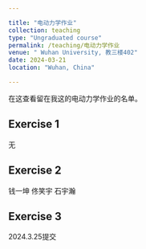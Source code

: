 ```yaml
---

title: "电动力学作业"
collection: teaching
type: "Ungraduated course"
permalink: /teaching/电动力学作业
venue: " Wuhan University, 教三楼402"
date: 2024-03-21
location: "Wuhan, China"

---
```

在这查看留在我这的电动力学作业的名单。

Exercise 1
---
无

Exercise 2
---
钱一坤
佟笑宇
石宇瀚

Exercise 3
---
2024.3.25提交
